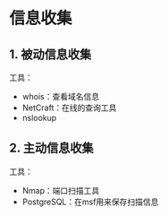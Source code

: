 # 信息收集

## 1. 被动信息收集

工具：

* whois：查看域名信息
* NetCraft：在线的查询工具 
* nslookup

## 2. 主动信息收集

工具：

* Nmap：端口扫描工具
* PostgreSQL：在msf用来保存扫描信息
